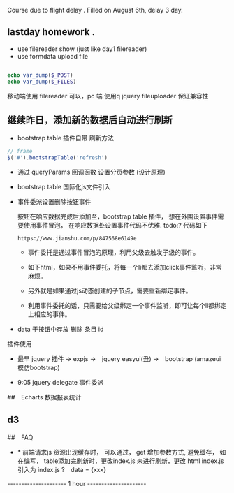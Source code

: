 Course due to flight delay . Filled on August 6th, delay 3 day.


## lastday homework .

- use filereader show (just like day1 filereader)
- use formdata upload file

```js

```

```php
echo var_dump($_POST)
echo var_dump($_FILES)
```

移动端使用 filereader 可以，pc 端 使用q jquery fileuploader 保证兼容性

## 继续昨日，添加新的数据后自动进行刷新

- bootstrap table 插件自带 刷新方法

```js
// frame
$('#').bootstrapTable('refresh')
```

- 通过 queryParams 回调函数 设置分页参数 (设计原理)

- bootstrap table 国际化js文件引入

- 事件委派设置删除按钮事件

  按钮在响应数据完成后添加至，bootstrap table 插件， 想在外围设置事件需要使用事件冒泡， 在响应数据处设置事件代码不优雅. todo:? 代码如下

      https://www.jianshu.com/p/847568e6149e


  - 事件委托是通过事件冒泡的原理，利用父级去触发子级的事件。

  - 如下html，如果不用事件委托，将每一个li都去添加click事件监听，非常麻烦。

  - 另外就是如果通过js动态创建的子节点，需要重新绑定事件。

  - 利用事件委托的话，只需要给父级绑定一个事件监听，即可让每个li都绑定上相应的事件。




- data 于按钮中存放 删除 条目 id



插件使用

- 最早 jquery 插件 -> expjs ->　jquery easyui(丑) ->　bootstrap (amazeui 模仿bootstrap)

- 9:05 jquery delegate 事件委派


##　Echarts 数据报表统计



## d3

##　FAQ

- \* 前端请求js 资源出现缓存时， 可以通过， get 增加参数方式, 避免缓存， 如
在编写， table添加完刷新时，更改index.js 未进行刷新，更改 html index.js 引入为 index.js ?　data = {xxx}


--------------------- 1 hour ---------------------
